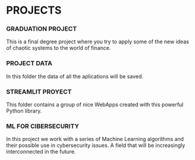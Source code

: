 # PROJECTS


### GRADUATION PROJECT

This is a final degree project where you try to apply some of the new ideas of chaotic systems to the world of finance. 


### PROJECT DATA

In this folder the data of all the aplications will be saved.


### STREAMLIT PROYECT

This folder contains a group of nice WebApps created with this powerful Python library.


### ML FOR CIBERSECURITY

In this project we work with a series of Machine Learning algorithms and their possible use in cybersecurity issues. A field that will be increasingly interconnected in the future.

